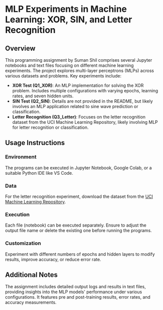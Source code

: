 # MLP Experiments in Machine Learning: XOR, SIN, and Letter Recognition

## Overview

This programming assignment by Suman Shil comprises several Jupyter notebooks and text files focusing on different machine learning experiments. The project explores multi-layer perceptrons (MLPs) across various datasets and problems. Key experiments include:

- **XOR Test (Q1_XOR)**: An MLP implementation for solving the XOR problem. Includes multiple configurations with varying epochs, learning rates, and seven hidden units.
- **SIN Test (Q2_SIN)**: Details are not provided in the README, but likely involves an MLP application related to sine wave prediction or classification.
- **Letter Recognition (Q3_Letter)**: Focuses on the letter recognition dataset from the UCI Machine Learning Repository, likely involving MLP for letter recognition or classification.

## Usage Instructions

### Environment
The programs can be executed in Jupyter Notebook, Google Colab, or a suitable Python IDE like VS Code.

### Data
For the letter recognition experiment, download the dataset from the [UCI Machine Learning Repository](http://archive.ics.uci.edu/ml/machine-learning-databases/letter-recognition/).

### Execution
Each file (notebook) can be executed separately. Ensure to adjust the output file name or delete the existing one before running the programs.

### Customization
Experiment with different numbers of epochs and hidden layers to modify results, improve accuracy, or reduce error rate.

## Additional Notes
The assignment includes detailed output logs and results in text files, providing insights into the MLP models' performance under various configurations. It features pre and post-training results, error rates, and accuracy measurements.
